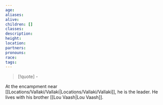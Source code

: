```yaml
---
age: 
aliases: 
alive: 
children: []
classes: 
description: 
height: 
location: 
partners: 
pronouns: 
race: 
tags:
---
```

>[!quote] \-

At the encampment near [[Locations/Vallaki/Vallaki|Locations/Vallaki/Vallaki]], he is the leader. He lives with his brother [[Lou Vaash|Lou Vaash]].